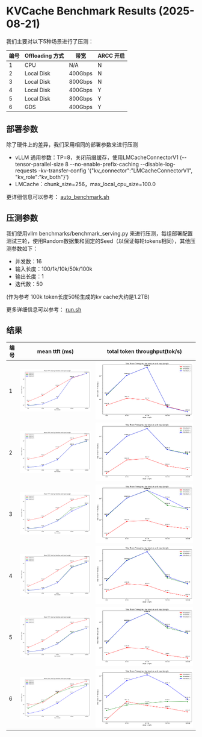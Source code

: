 # KVCache Benchmark Results (2025-08-21)

我们主要对以下5种场景进行了压测：

| 编号| Offloading 方式 |  带宽  |     ARCC 开启     |
| --- | ----------- | ----- | -------------------- |
| 1  |   CPU        |  N/A          |       N      |
| 2  |   Local Disk |  400Gbps      |       N      |
| 3  |   Local Disk |  800Gbps      |       N      |
| 4  |   Local Disk |  400Gbps      |       Y      |
| 5  |   Local Disk |  800Gbps      |       Y      |
| 6  |   GDS        |  400Gbps      |       Y      |

## 部署参数

除了硬件上的差异，我们采用相同的部署参数来进行压测

- vLLM 通用参数：TP=8，关闭前缀缓存，使用LMCacheConnectorV1 (--tensor-parallel-size 8 --no-enable-prefix-caching --disable-log-requests -kv-transfer-config '{\"kv_connector\":\"LMCacheConnectorV1\", \"kv_role\":\"kv_both\"}')
- LMCache：chunk_size=256，max_local_cpu_size=100.0 

更详细信息可以参考： [auto_benchmark.sh](../tools/auto_benchmark.sh)

## 压测参数

我们使用vllm benchmarks/benchmark_serving.py 来进行压测，每组部署配置测试三轮，使用Random数据集和固定的Seed（以保证每轮tokens相同），其他压测参数如下：

- 并发数：16
- 输入长度：100/1k/10k/50k/100k
- 输出长度：1
- 迭代数：50

(作为参考 100k token长度50轮生成的kv cache大约是1.2TB)

更多详细信息可以参考： [run.sh](../tools/run.sh)

## 结果

| 编号| mean ttft (ms) |  total token throughput(tok/s)     |
| --- | ----------- | -------------------- |
| 1  | ![cpu_benchmark_ttft.png](cpu_benchmark_ttft.png) | ![cpu_benchmark_throughput.png](cpu_benchmark_throughput.png) |
| 2  | ![400gbps_benchmark_ttft.png](400gbps_benchmark_ttft.png) | ![400gbps_benchmark_throughput.png](400gbps_benchmark_throughput.png) |
| 3  | ![800gbps_benchmark_ttft.png](800gbps_benchmark_ttft.png) | ![800gbps_benchmark_throughput.png](800gbps_benchmark_throughput.png) |
| 4  | ![400gbps_arcc_benchmark_ttft.png](400gbps_arcc_benchmark_ttft.png) | ![400gbps_arcc_benchmark_throughput.png](400gbps_arcc_benchmark_throughput.png) |
| 5  | ![800gbps_arcc_benchmark_ttft.png](800gbps_arcc_benchmark_ttft.png) | ![800gbps_arcc_benchmark_throughput.png](800gbps_arcc_benchmark_throughput.png) |
| 6  | ![gds_400gbps_benchmark_ttft.png](gds_400gbps_benchmark_ttft.png) | ![gds_400gbps_benchmark_throughput.png](gds_400gbps_benchmark_throughput.png) |